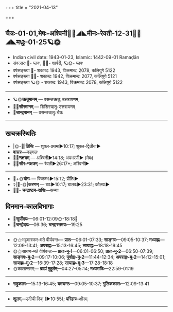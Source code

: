 +++
title = "2021-04-13"

+++
## चैत्रः-01-01,मेषः-अश्विनी🌛🌌◢◣मीनः-रेवती-12-31🌌🌞◢◣मधुः-01-25🪐🌞
- Indian civil date: 1943-01-23, Islamic: 1442-09-01 Ramaḍān
- संवत्सरः 🌛- प्लवः, 🌌🌞- शार्वरी, 🪐🌞- प्लवः
- वर्षसङ्ख्या 🌛- शकाब्दः 1943, विक्रमाब्दः 2078, कलियुगे 5122
- वर्षसङ्ख्या 🌌🌞- शकाब्दः 1942, विक्रमाब्दः 2077, कलियुगे 5121
- वर्षसङ्ख्या 🪐🌞 - शकाब्दः 1943, विक्रमाब्दः 2078, कलियुगे 5122
___________________
- 🪐🌞**ऋतुमानम्** — वसन्तऋतुः उत्तरायणम्
- 🌌🌞**सौरमानम्** — शिशिरऋतुः उत्तरायणम्
- 🌛**चान्द्रमानम्** — वसन्तऋतुः चैत्रः
___________________


## खचक्रस्थितिः
- |🌞-🌛|**तिथिः** — शुक्ल-प्रथमा►10:17; शुक्ल-द्वितीया►  
- **वासरः**—मङ्गलः  
- 🌌🌛**नक्षत्रम्** — अश्विनी►14:18; अपभरणी► (मेषः)  
- 🌌🌞**सौर-नक्षत्रम्** — रेवती►26:17*; अश्विनी►  
___________________
- 🌛+🌞**योगः** — विष्कम्भः►15:12; प्रीतिः►  
- २|🌛-🌞|**करणम्** — बवः►10:17; बालवः►23:31; कौलवः►  
- 🌌🌛- **चन्द्राष्टम-राशिः**—कन्या  


## दिनमान-कालविभागाः
- 🌅**सूर्योदयः**—06:01-12:09🌞️-18:18🌇  
- 🌛**चन्द्रोदयः**—06:36; **चन्द्रास्तमयः**—19:25  
___________________
- 🌞⚝भट्टभास्कर-मते वीर्यवन्तः— **प्रातः**—06:01-07:33; **साङ्गवः**—09:05-10:37; **मध्याह्नः**—12:09-13:41; **अपराह्णः**—15:13-16:45; **सायाह्नः**—18:18-19:45  
- 🌞⚝सायण-मते वीर्यवन्तः— **प्रातः-मु॰1**—06:01-06:50; **प्रातः-मु॰2**—06:50-07:39; **साङ्गवः-मु॰2**—09:17-10:06; **पूर्वाह्णः-मु॰2**—11:44-12:34; **अपराह्णः-मु॰2**—14:12-15:01; **सायाह्णः-मु॰2**—16:39-17:28; **सायाह्णः-मु॰3**—17:28-18:18  
- 🌞कालान्तरम्— **ब्राह्मं मुहूर्तम्**—04:27-05:14; **मध्यरात्रिः**—22:59-01:19  
___________________
- **राहुकालः**—15:13-16:45; **यमघण्टः**—09:05-10:37; **गुलिककालः**—12:09-13:41  
___________________
- **शूलम्**—उदीची दिक् (►10:55); **परिहारः**–क्षीरम्  
___________________
